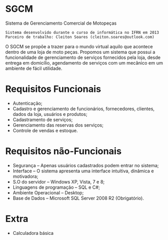 # SGCM
Sistema de Gerenciamento Comercial de Motopeças
  
    Sistema desenvolvido durante o curso de informática no IFRN em 2013
    Parceiro de trabalho: Cleiton Soares (cleiton.soares@outlook.com)
  
O SGCM se propõe a trazer para o mundo virtual aquilo que acontece dentro de uma loja de moto peças. Propomos um sistema que possui a  funcionalidade de gerenciamento de serviços fornecidos pela loja, desde entrega em domicílio, agendamento de serviços com um mecânico em um ambiente de fácil utilidade. 

# Requisitos Funcionais
  - Autenticação;
  - Cadastro e gerenciamento de funcionários, fornecedores, clientes, dados da loja, usuários e produtos;
  - Cadastramento de serviços;
  - Gerenciamento das reservas dos serviços;
  - Controle de vendas e estoque.

# Requisitos não-Funcionais
  - Segurança – Apenas usuários cadastrados podem entrar no sistema;
  - Interface – O sistema apresenta uma interface intuitiva, dinâmica e motivadora;
  - S.O do servidor – Windows XP, Vista, 7 e 8;
  - Linguagens de programação – SQL e C#;
  - Ambiente Operacional – Desktop;
  - Base de Dados – Microsoft SQL Server 2008 R2 (Obrigatório).

# Extra

  - Calculadora básica
